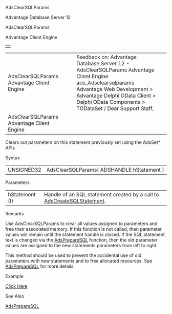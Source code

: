 AdsClearSQLParams




Advantage Database Server 12  

AdsClearSQLParams

Advantage Client Engine

|  |
| --- |
|  |

|  |  |  |  |  |
| --- | --- | --- | --- | --- |
| AdsClearSQLParams  Advantage Client Engine |  |  | Feedback on: Advantage Database Server 12 - AdsClearSQLParams Advantage Client Engine ace\_Adsclearsqlparams Advantage Web Development > Advantage Delphi OData Client > Delphi OData Components > TODataSet / Dear Support Staff, |  |
| AdsClearSQLParams  Advantage Client Engine |  |  |  |  |

Clears out parameters on this statement previously set using the AdsSet\* APIs

Syntax

|  |  |
| --- | --- |
| UNSIGNED32 | AdsClearSQLParams( ADSHANDLE hStatement ) |

Parameters

|  |  |
| --- | --- |
| hStatement (I) | Handle of an SQL statement created by a call to [AdsCreateSQLStatement](ace_adscreatesqlstatement.htm). |

Remarks

Use AdsClearSQLParams to clear all values assigned to parameters and free their associated memory. If this function is not called, then parameter values will remain until the statement handle is closed. If the SQL statement text is changed via the [AdsPrepareSQL](ace_adspreparesql.htm) function, then the old parameter values are assigned to the new statements parameters from left to right.

This method should be used to prevent the accidental use of old parameters with new statements and to free allocated resources. See [AdsPrepareSQL](ace_adspreparesql.htm) for more details.

Example

[Click Here](ace_more_examples.htm#adsclearsqlparamsexample)

See Also

[AdsPrepareSQL](ace_adspreparesql.htm)